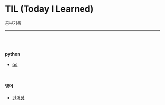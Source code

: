 # TIL (Today I Learned)

공부기록
****

<br>
<br>

#### python
- [os](./code/os.md)


<br>

#### 영어
- [단어장](./english/voca.md)

